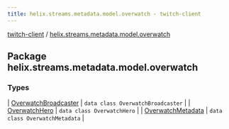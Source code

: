 ```yaml
---
title: helix.streams.metadata.model.overwatch - twitch-client
---
```


[twitch-client](../index.html) / [helix.streams.metadata.model.overwatch](./index.html)

## Package helix.streams.metadata.model.overwatch

### Types

| [OverwatchBroadcaster](-overwatch-broadcaster/index.html) | `data class OverwatchBroadcaster` |
| [OverwatchHero](-overwatch-hero/index.html) | `data class OverwatchHero` |
| [OverwatchMetadata](-overwatch-metadata/index.html) | `data class OverwatchMetadata` |


